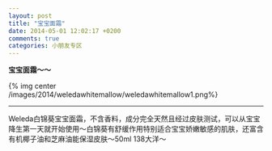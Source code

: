 ```yaml
---
layout: post
title: "宝宝面霜"
date: 2014-05-01 12:02:17 +0200
comments: true
categories: 小朋友专区  
---
```

__宝宝面霜～～__

<!-- more -->

{% img center /images/2014/weledawhitemallow/weledawhitemallow1.png%}

***
Weleda白锦葵宝宝面霜，不含香料，成分完全天然且经过皮肤测试，可以从宝宝降生第一天就开始使用～白锦葵有舒缓作用特别适合宝宝娇嫩敏感的肌肤，还富含有机椰子油和芝麻油能保湿皮肤～50ml 138大洋～ 